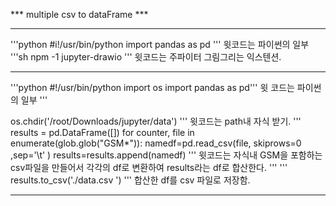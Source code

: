 *** multiple csv to dataFrame ***

---
'''python
#i!/usr/bin/python
import pandas as pd
'''
윗코드는 파이썬의 일부
'''sh
npm -1 jupyter-drawio
'''
윗코드는 주파이터 그림그리는 익스텐션.


---
'''python
#!/usr/bin/python
import os
import pandas as pd'''
윗 코드는 파이썬의 일부
'''

os.chdir('/root/Downloads/jupyter/data')
''' 
윗코드는 path내 자식 받기.
'''
results = pd.DataFrame([])
for counter, file in enumerate(glob.glob("GSM*")):
    namedf=pd.read_csv(file, skiprows=0 ,sep='\t' )
    results=results.append(namedf)
'''
윗코드는 자식내 GSM을 포함하는 csv파일을 만들어서 각각의 df로 변환하여 results라는 df로 합산한다.
'''
'''
results.to_csv('./data.csv ')
''' 
합산한 df를 csv 파일로 저장함.


---


